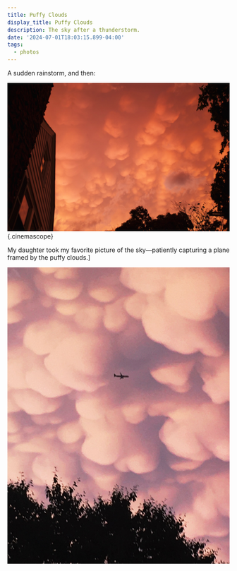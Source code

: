 ```yaml
---
title: Puffy Clouds
display_title: Puffy Clouds
description: The sky after a thunderstorm.
date: '2024-07-01T18:03:15.899-04:00'
tags:
  - photos
---
```

A sudden rainstorm, and then:

![A sky during a reddish sunset, dotted by little puffy clouds—like someone took cotton balls and placed them in the sky.](puffy-clouds-1.jpg){.cinemascope}

My daughter took my favorite picture of the sky—patiently capturing a plane framed by the puffy clouds.]

![A plane silhouetted against a rapidly darkening sky, framed by little puffy clouds.](puffy-clouds-2.jpg "S shot this on an iPhone 6S, proof that timing is more important than hardware")